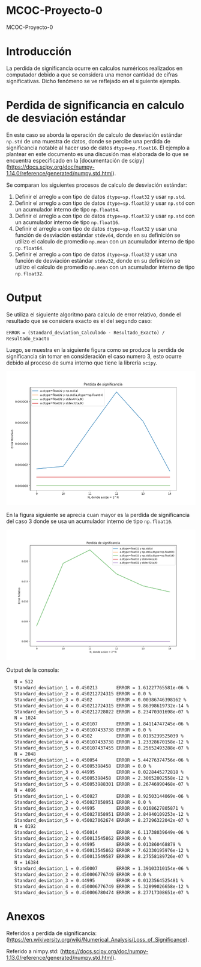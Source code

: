 # MCOC-Proyecto-0
MCOC-Proyecto-0
# Introducción
La perdida de significancia ocurre en calculos numéricos realizados en computador debido a que se considera una menor cantidad de cifras significativas. Dicho fenómeno se ve reflejado en el siguiente ejemplo.
# Perdida de significancia en calculo de desviación estándar 
En este caso se aborda la operación de calculo de desviación estándar `np.std` de una muestra de datos, donde se percibe una perdida de significancia notable al hacer uso de datos `dtype=np.float16`. El ejemplo a plantear en este documento es una discusión mas elaborada de lo que se encuentra especificado en la [documentación de scipy] (https://docs.scipy.org/doc/numpy-1.14.0/reference/generated/numpy.std.html).

Se comparan los siguientes procesos de calculo de desviación estándar:

 1. Definir el arreglo `a` con tipo de datos `dtype=sp.float32` y usar `np.std`. 
 2. Definir el arreglo `a` con tipo de datos `dtype=sp.float32` y usar `np.std` con un acumulador interno de tipo `np.float64`. 
 3. Definir el arreglo `a` con tipo de datos `dtype=sp.float32` y usar `np.std` con un acumulador interno de tipo `np.float16`.
 4. Definir el arreglo `a` con tipo de datos `dtype=sp.float32` y usar una función de desviación estándar `stdev64`, donde en su definición se utilizo el calculo de promedio `np.mean` con un acumulador interno de tipo `np.float64`. 
 5. Definir el arreglo `a` con tipo de datos `dtype=sp.float32` y usar una función de desviación estándar `stdev32`, donde en su definición se utilizo el calculo de promedio `np.mean` con un acumulador interno de tipo `np.float32`.

# Output

Se utiliza el siguiente algoritmo para calculo de error relativo, donde el resultado que se considera exacto es el del segundo caso:

	ERROR = (Standard_deviation_Calculado - Resultado_Exacto) / Resultado_Exacto
 
 Luego, se muestra en la siguiente figura como se produce la perdida de significancia sin tomar en consideración el caso numero 3, esto ocurre debido al proceso de suma interno que tiene la librería `scipy`.
 
 ![Results](loss-of-significance-plot.png)
 
 En la figura siguiente se aprecia cuan mayor es la perdida de significancia del caso 3 donde se usa un acumulador interno de tipo `np.float16`.
 
 ![Results](loss-of-significance-plot2.png) 
 
 Output de la consola:
 
       N = 512
       Standard_deviation_1 = 0.450213       ERROR = 1.61227765581e-06 %
       Standard_deviation_2 = 0.450212724315 ERROR = 0.0 %
       Standard_deviation_3 = 0.4502         ERROR = 0.00386746398162 %
       Standard_deviation_4 = 0.450212724315 ERROR = 9.86398619732e-14 %
       Standard_deviation_5 = 0.450212728022 ERROR = 8.23470301698e-07 %
       N = 1024
       Standard_deviation_1 = 0.450107       ERROR = 1.84114747245e-06 %
       Standard_deviation_2 = 0.450107433738 ERROR = 0.0 %
       Standard_deviation_3 = 0.4502         ERROR = 0.0195239525039 %
       Standard_deviation_4 = 0.450107433738 ERROR = 1.23328670158e-12 %
       Standard_deviation_5 = 0.450107437455 ERROR = 8.25652493288e-07 %
       N = 2048
       Standard_deviation_1 = 0.450054       ERROR = 5.44276374756e-06 %
       Standard_deviation_2 = 0.45005398458  ERROR = 0.0 %
       Standard_deviation_3 = 0.44995        ERROR = 0.0228445272818 %
       Standard_deviation_4 = 0.45005398458  ERROR = 2.30652002558e-12 %
       Standard_deviation_5 = 0.450053988301 ERROR = 8.26746990468e-07 %
       N = 4096
       Standard_deviation_1 = 0.450027       ERROR = 8.92503144069e-06 %
       Standard_deviation_2 = 0.450027058951 ERROR = 0.0 %
       Standard_deviation_3 = 0.44995        ERROR = 0.0168627805871 %
       Standard_deviation_4 = 0.450027058951 ERROR = 2.84940109253e-12 %
       Standard_deviation_5 = 0.450027062674 ERROR = 8.27296322042e-07 %
       N = 8192
       Standard_deviation_1 = 0.450014       ERROR = 6.11738039649e-06 %
       Standard_deviation_2 = 0.450013545862 ERROR = 0.0 %
       Standard_deviation_3 = 0.44995        ERROR = 0.013860468879 %
       Standard_deviation_4 = 0.450013545862 ERROR = 7.62330195976e-12 %
       Standard_deviation_5 = 0.450013549587 ERROR = 8.27558189726e-07 %
       N = 16384
       Standard_deviation_1 = 0.450007       ERROR = 1.39103310154e-06 %
       Standard_deviation_2 = 0.450006776749 ERROR = 0.0 %
       Standard_deviation_3 = 0.44995        ERROR = 0.0123564525481 %
       Standard_deviation_4 = 0.450006776749 ERROR = 5.32899026658e-12 %
       Standard_deviation_5 = 0.450006780474 ERROR = 8.27717308651e-07 %
# Anexos

Referidos a perdida de significancia: (https://en.wikiversity.org/wiki/Numerical_Analysis/Loss_of_Significance).

Referido a nimpy.std: (https://docs.scipy.org/doc/numpy-1.13.0/reference/generated/numpy.std.html).
